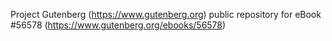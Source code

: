 Project Gutenberg (https://www.gutenberg.org) public repository for
eBook #56578 (https://www.gutenberg.org/ebooks/56578)
